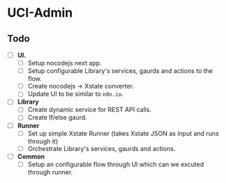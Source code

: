 # UCI-Admin
## Todo
- [ ] **UI.**
  - [ ] Setup nocodejs next app.
  - [ ] Setup configurable Library's services, gaurds and actions to the flow.
  - [ ] Create nocodejs -> Xstate converter.
  - [ ] Update UI to be similar to `n8n.io`.
- [ ] **Library**
  - [ ] Create dynamic service for REST API calls.
  - [ ] Create If/else gaurd.
- [ ] **Runner**
  - [ ] Set up simple Xstate Runner (takes Xstate JSON as input and runs through it)
  - [ ] Orchestrate Library's services, gaurds and actions.
     
- [ ] **Common**
  - [ ] Setup an configurable flow through UI which can we excuted through runner.
